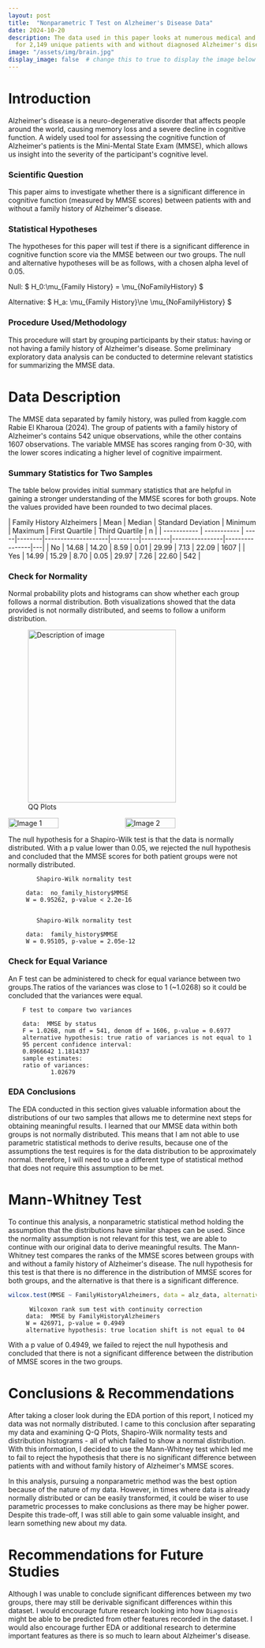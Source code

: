 ```yaml
---
layout: post
title:  "Nonparametric T Test on Alzheimer's Disease Data"
date: 2024-10-20
description: The data used in this paper looks at numerous medical and lifestyle records
  for 2,149 unique patients with and without diagnosed Alzheimer's disease. This analysis will first determine the distribution of Mini-Mental State Exam data for patients with and without a family history of Alzheimer's. Afterwards, a Mann-Whitney test will show that there is no significant difference between the two groups. Finally, conclusions and future study recommendations will be made based on the results of this paper's study. 
image: "/assets/img/brain.jpg"
display_image: false  # change this to true to display the image below the banner 
---
```


# Introduction

Alzheimer's disease is a neuro-degenerative disorder that affects people around the world, causing memory loss and a severe decline in cognitive function. A widely used tool for assessing the cognitive function of Alzheimer's patients is the Mini-Mental State Exam (MMSE), which allows us insight into the severity of the participant's cognitive level.

### Scientific Question

This paper aims to investigate whether there is a significant difference in cognitive function (measured by MMSE scores) between patients with and without a family history of Alzheimer's disease.

### Statistical Hypotheses

The hypotheses for this paper will test if there is a significant difference in cognitive function score via the MMSE between our two groups. The null and alternative hypotheses will be as follows, with a chosen alpha level of 0.05.

Null: $ H_0:\mu_{Family History} = \mu_{NoFamilyHistory} $

Alternative: $ H_a: \mu_{Family History}\ne \mu_{NoFamilyHistory} $


### Procedure Used/Methodology

This procedure will start by grouping participants by their status: having or not having a family history of Alzheimer's disease. Some preliminary exploratory data analysis can be conducted to determine relevant statistics for summarizing the MMSE data. 

# Data Description

The MMSE data separated by family history, was pulled from kaggle.com Rabie El Kharoua (2024). The group of patients with a family history of Alzheimer's contains 542 unique observations, while the other contains 1607 observations. The variable MMSE has scores ranging from 0-30, with the lower scores indicating a higher level of cognitive impairment. 

### Summary Statistics for Two Samples

The table below provides initial summary statistics that are helpful in gaining a stronger understanding of the MMSE scores for both groups. Note the values provided have been rounded to two decimal places. 

| Family History Alzheimers | Mean | Median | Standard Deviation | Minimum | Maximum | First Quartile | Third Quartile | n |
| ----------- | ----------- | -----|--------|--------------------|---------|---------|----------------|----------------|---|
| No    |  14.68   | 14.20 | 8.59 | 0.01 | 29.99 | 7.13 | 22.09 | 1607 |
| Yes   |  14.99  | 15.29 | 8.70 | 0.05 | 29.97 | 7.26 | 22.60 | 542 | 


### Check for Normality

Normal probability plots and histograms can show whether each group follows a normal distribution. Both visualizations showed that the data provided is not normally distributed, and seems to follow a uniform distribution. 

<figure>
  <img src="{{site.url}}/{{site.baseurl}}/assets/img/qqplot.png" alt="Description of image" style="width:300px;height:350px;">
  <figcaption>QQ Plots</figcaption>
</figure>

<div style="display: flex;">
  <img src="{{site.url}}/{{site.baseurl}}/assets/img/435_report1/yes_hist.png" alt="Image 1" style="width: 45%; margin-right: 10px;" />

  <img src="{{site.url}}/{{site.baseurl}}/assets/img/435_report1/no_hist.png" alt="Image 2" style="width: 45%;" />
 
</div>


The null hypothesis for a Shapiro-Wilk test is that the data is normally distributed. With a p value lower than 0.05, we rejected the null hypothesis and concluded that the MMSE scores for both patient groups were not normally distributed.

            Shapiro-Wilk normality test

         data:  no_family_history$MMSE
         W = 0.95262, p-value < 2.2e-16


            Shapiro-Wilk normality test

         data:  family_history$MMSE
         W = 0.95105, p-value = 2.05e-12

### Check for Equal Variance

An F test can be administered to check for equal variance between two groups.The ratios of the variances was close to 1 (~1.0268) so it could be concluded that the variances were equal.

        F test to compare two variances

        data:  MMSE by status
        F = 1.0268, num df = 541, denom df = 1606, p-value = 0.6977
        alternative hypothesis: true ratio of variances is not equal to 1
        95 percent confidence interval:
        0.8966642 1.1814337
        sample estimates:
        ratio of variances: 
                1.02679 

### EDA Conclusions

The EDA conducted in this section gives valuable information about the distributions of our two samples that allows me to determine next steps for obtaining meaningful results. I learned that our MMSE data within both groups is not normally distributed. This means that I am not able to use parametric statistical methods to derive results, because one of the assumptions the test requires is for the data distribution to be approximately normal. therefore, I will need to use a different type of statistical method that does not require this assumption to be met. 

# Mann-Whitney Test

To continue this analysis,  a nonparametric statistical method holding the assumption that the distributions have similar shapes can be used. Since the normality assumption is not relevant for this test, we are able to continue with our original data to derive meaningful results. The Mann-Whitney test compares the ranks of the MMSE scores between groups with and without a family history of Alzheimer's disease. The null hypothesis for this test is that there is no difference in the distribution of MMSE scores for both groups, and the alternative is that there is a significant difference. 

``` r
wilcox.test(MMSE ~ FamilyHistoryAlzheimers, data = alz_data, alternative = 'two.sided')
```

          Wilcoxon rank sum test with continuity correction
         data:  MMSE by FamilyHistoryAlzheimers
         W = 426971, p-value = 0.4949
         alternative hypothesis: true location shift is not equal to 04

With a p value of 0.4949, we failed to reject the null hypothesis and concluded that there is not a significant difference between the distribution of MMSE scores in the two groups.

# Conclusions & Recommendations

After taking a closer look during the EDA portion of this report, I noticed my data was not normally distributed. I came to this conclusion after separating my data and examining Q-Q Plots, Shapiro-Wilk normality tests and distribution histograms - all of which failed to show a normal distribution. With this information, I decided to use the Mann-Whitney test which led me to fail to reject the hypothesis that there is no significant difference between patients with and without family history of Alzheimer's MMSE scores. 

In this analysis, pursuing a nonparametric method was the best option because of the nature of my data. However, in times where data is already normally distributed or can be easily transformed, it could be wiser to use parametric processes to make conclusions as there may be higher power. Despite this trade-off, I was still able to gain some valuable insight, and learn something new about my data.

# Recommendations for Future Studies

Although I was unable to conclude significant differences between my two groups, there may still be derivable significant differences within this dataset. I would encourage future research looking into how `Diagnosis` might be able to be predicted from other features recorded in the dataset. I would also encourage further EDA or additional research to determine important features as there is so much to learn about Alzheimer's disease. 
